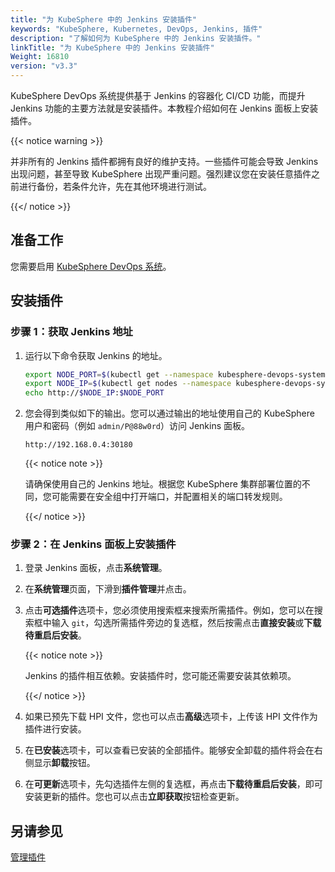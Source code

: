 ```yaml
---
title: "为 KubeSphere 中的 Jenkins 安装插件"
keywords: "KubeSphere, Kubernetes, DevOps, Jenkins, 插件"
description: "了解如何为 KubeSphere 中的 Jenkins 安装插件。"
linkTitle: "为 KubeSphere 中的 Jenkins 安装插件"
Weight: 16810
version: "v3.3"
---
```


KubeSphere DevOps 系统提供基于 Jenkins 的容器化 CI/CD 功能，而提升 Jenkins 功能的主要方法就是安装插件。本教程介绍如何在 Jenkins 面板上安装插件。

{{< notice warning >}}

并非所有的 Jenkins 插件都拥有良好的维护支持。一些插件可能会导致 Jenkins 出现问题，甚至导致 KubeSphere 出现严重问题。强烈建议您在安装任意插件之前进行备份，若条件允许，先在其他环境进行测试。

{{</ notice >}}

## 准备工作

您需要启用 [KubeSphere DevOps 系统](../../../pluggable-components/devops/)。

## 安装插件

### 步骤 1：获取 Jenkins 地址

1. 运行以下命令获取 Jenkins 的地址。

   ```bash
   export NODE_PORT=$(kubectl get --namespace kubesphere-devops-system -o jsonpath="{.spec.ports[0].nodePort}" services devops-jenkins)
   export NODE_IP=$(kubectl get nodes --namespace kubesphere-devops-system -o jsonpath="{.items[0].status.addresses[0].address}")
   echo http://$NODE_IP:$NODE_PORT
   ```

2. 您会得到类似如下的输出。您可以通过输出的地址使用自己的 KubeSphere 用户和密码（例如 `admin/P@88w0rd`）访问 Jenkins 面板。

   ```
   http://192.168.0.4:30180
   ```

   {{< notice note >}}

   请确保使用自己的 Jenkins 地址。根据您 KubeSphere 集群部署位置的不同，您可能需要在安全组中打开端口，并配置相关的端口转发规则。

   {{</ notice >}}

### 步骤 2：在 Jenkins 面板上安装插件

1. 登录 Jenkins 面板，点击**系统管理**。

2. 在**系统管理**页面，下滑到**插件管理**并点击。

3. 点击**可选插件**选项卡，您必须使用搜索框来搜索所需插件。例如，您可以在搜索框中输入 `git`，勾选所需插件旁边的复选框，然后按需点击**直接安装**或**下载待重启后安装**。

   {{< notice note >}}

   Jenkins 的插件相互依赖。安装插件时，您可能还需要安装其依赖项。

   {{</ notice >}}

4. 如果已预先下载 HPI 文件，您也可以点击**高级**选项卡，上传该 HPI 文件作为插件进行安装。

5. 在**已安装**选项卡，可以查看已安装的全部插件。能够安全卸载的插件将会在右侧显示**卸载**按钮。

6. 在**可更新**选项卡，先勾选插件左侧的复选框，再点击**下载待重启后安装**，即可安装更新的插件。您也可以点击**立即获取**按钮检查更新。

## 另请参见

[管理插件](https://www.jenkins.io/zh/doc/book/managing/plugins/)
